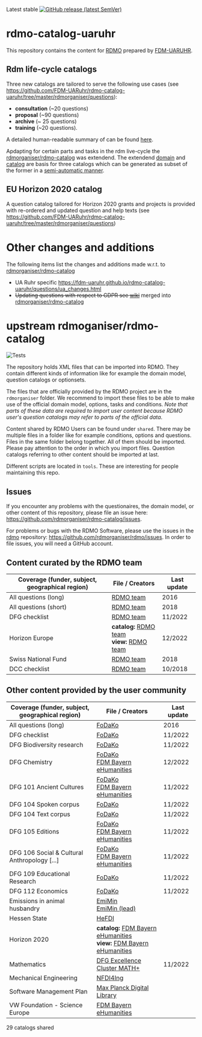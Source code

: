 Latest stable [![GitHub release (latest SemVer)](https://img.shields.io/github/v/release/fdm-uaruhr/rdmo-catalog-uaruhr?style=flat-square)](https://github.com/FDM-UARuhr/rdmo-catalog-uaruhr/releases)


# rdmo-catalog-uaruhr
This repository contains the content for [RDMO](https://github.com/rdmorganiser/rdmo) prepared by [FDM-UARUHR](https://github.com/organizations/FDM-UARuhr).


## Rdm life-cycle catalogs   
Three new catalogs are tailored to serve the following use cases (see https://github.com/FDM-UARuhr/rdmo-catalog-uaruhr/tree/master/rdmorganiser/questions): 
* **consultation** (~20 questions)
* **proposal** (~90 questions)
* **archive** (~ 25 questions)
* **training** (~20 questions).  

A detailed human-readable summary of can be found [here](https://fdm-uaruhr.github.io/rdmo-catalog-uaruhr/catalogs/index.html).

Apdapting for certain parts and tasks in the rdm live-cycle the [rdmorganiser/rdmo-catalog](https://github.com/rdmorganiser/rdmo-catalog) was extendend. The extendend [domain](https://github.com/FDM-UARuhr/rdmo-catalog-uaruhr/blob/master/rdmorganiser/domain/rdmo.xml) and [catalog](https://github.com/FDM-UARuhr/rdmo-catalog-uaruhr/blob/master/rdmorganiser/questions/ua_ruhr.xml)  are basis for three catalogs which can be generated as subset of the former in a [semi-automatic manner](https://github.com/FDM-UARuhr/rdmo-catalog-uaruhr/wiki/UA-Ruhr-Catalog-Creation).

## EU Horizon 2020 catalog 
A question catalog tailored for Horizon 2020 grants and projects is provided with re-ordered and updated question and help texts (see https://github.com/FDM-UARuhr/rdmo-catalog-uaruhr/tree/master/rdmorganiser/questions)

# Other changes and additions 
The following items list the changes and additions made w.r.t. to [rdmorganiser/rdmo-catalog](https://github.com/rdmorganiser/rdmo-catalog)  
* UA Ruhr specific https://fdm-uaruhr.github.io/rdmo-catalog-uaruhr/questions/ua_changes.html
* ~~Updating questions with respect to GDPR see [wiki](https://github.com/FDM-UARuhr/rdmo-catalog-uaruhr/wiki/Update-GDPR-related-questions)~~ merged into [rdmorganiser/rdmo-catalog](https://github.com/rdmorganiser/rdmo-catalog/pull/8)


# upstream rdmoganiser/rdmo-catalog 
![Tests](https://github.com/rdmorganiser/rdmo-catalog/actions/workflows/tests.yaml/badge.svg)

The repository holds XML files that can be imported into RDMO. They contain different kinds of information like for example the domain model, question catalogs or optionsets.

The files that are officially provided by the RDMO project are in the `rdmorganiser` folder. We recommend to import these files to be able to make use of the official domain model, options, tasks and conditions. *Note that parts of these data are required to import user content because RDMO user's question catalogs may refer to parts of the official data*.

Content shared by RDMO Users can be found under `shared`. There may be multiple files in a folder like for example conditions, options and questions. Files in the same folder belong together. All of them should be imported. Please pay attention to the order in which you import files. Question catalogs referring to other content should be imported at last.

Different scripts are located in `tools`. These are interesting for people maintaining this repo.

## Issues

If you encounter any problems with the questionaires, the domain model, or other content of this repository, please file an issue here: https://github.com/rdmorganiser/rdmo-catalog/issues.

For problems or bugs with the RDMO Software, please use the issues in the [rdmo](https://github.com/rdmorganiser/rdmo) repository: https://github.com/rdmorganiser/rdmo/issues. In order to file issues, you will need a GitHub account.

## Content curated by the RDMO team

| Coverage (funder, subject, geographical region) | File / Creators                                                                                                                        | Last update |
| ----------------------------------------------- | -------------------------------------------------------------------------------------------------------------------------------------- | ----------- |
| All questions (long)                            | [RDMO team](rdmorganiser/questions/rdmo.xml)                                                                                           | 2016        |
| All questions (short)                           | [RDMO team](rdmorganiser/questions/fhpshort.xml)                                                                                       | 2018        |
| DFG checklist                                   | [RDMO team](rdmorganiser/questions/DFG-Checkliste.xml)                                                                                 | 11/2022     |
| Horizon Europe                                  | **catalog:** [RDMO team](rdmorganiser/questions/horizon-europe.xml)<br /> **view:** [RDMO team](rdmorganiser/views/horizon-europe.xml) | 12/2022     |
| Swiss National Fund                             | [RDMO team](rdmorganiser/questions/snf.xml)                                                                                            | 2018        |
| DCC checklist                                   | [RDMO team](rdmorganiser/questions/dcc.xml)                                                                                            | 10/2018     |


## Other content provided by the user community

| Coverage (funder, subject, geographical region) | File / Creators                                                                                                                                                                                         | Last update |
| ----------------------------------------------- | ------------------------------------------------------------------------------------------------------------------------------------------------------------------------------------------------------- | ----------- |
| All questions (long)                            | [FoDaKo](shared/fodako/all_5.xml)                                                                                                                                                                       | 2016        |
| DFG checklist                                   | [FoDaKo](shared/fodako/dfg_5.xml)                                                                                                                                                                       | 11/2022     |
| DFG Biodiversity research                       | [FoDaKo](shared/fodako/biodiversity_dfg_5.xml)                                                                                                                                                          | 11/2022     |
| DFG Chemistry                                   | [FoDaKo](shared/fodako/chem_dfg_5.xml)<br /> [FDM Bayern eHumanities](shared/ub_fau_erlangen_nuernberg/dfg-chemie/dfg_Chemie.xml )                                                                      | 12/2022     |
| DFG 101 Ancient Cultures                        | [FoDaKo](shared/fodako/101_dfg_5.xml)<br /> [FDM Bayern eHumanities](shared/ub_fau_erlangen_nuernberg/dfg-alte-kulturen/dfg_alte_kulturen_fk101.xml)                                                    | 11/2022     |
| DFG 104 Spoken corpus                           | [FoDaKo](shared/fodako/spokencorpus_dfg_5.xml)                                                                                                                                                          | 11/2022     |
| DFG 104 Text corpus                             | [FoDaKo](shared/fodako/textcorpus_dfg_5.xml)                                                                                                                                                            | 11/2022     |
| DFG 105 Editions                                | [FoDaKo](shared/fodako/edition_dfg_5.xml)<br /> [FDM Bayern eHumanities](shared/ub_fau_erlangen_nuernberg/dfg-editionen/dfg_editions.xml)                                                               | 11/2022     |
| DFG 106 Social & Cultural Anthropology [...]    | [FoDaKo](shared/fodako/106_dfg_5.xml)<br /> [FDM Bayern eHumanities](shared/ub_fau_erlangen_nuernberg/dfg-sozkulttheo/dfg_sozkulttheo_fk106.xml)                                                        | 11/2022     |
| DFG 109 Educational Research                    | [FoDaKo](shared/fodako/109_dfg_5.xml)                                                                                                                                                                   | 11/2022     |
| DFG 112 Economics                               | [FoDaKo](shared/fodako/112_dfg_5.xml)                                                                                                                                                                   | 11/2022     |
| Emissions in animal husbandry                   | [EmiMin](shared/EmiMin/publisso_terms4life_emiminV1_questions.xml)<br /> [EmiMin (lead)](shared/EmiMin/publisso_terms4life_emimin_lead_V1_questions.xml)                                                |             |
| Hessen State                                    | [HeFDI](shared/HeFDI/4_hefdi_template_questions_1.4.xml)                                                                                                                                                |             |
| Horizon 2020                                    | **catalog:** [FDM Bayern eHumanities](shared/ub_fau_erlangen_nuernberg/h2020-ehum/ehum_h2020_fragebogen.xml)<br /> **view:** [FDM Bayern eHumanities](shared/ub_fau_erlangen_nuernberg/h2020-ehum/views_h2020.xml) |  |
| Mathematics                                     | [DFG Excellence Cluster MATH+](shared/MATH+/mathplus_questions.xml)                                                                                                                                     | 11/2022     |
| Mechanical Engineering                          | [NFDI4Ing](shared/nfdi4ing/rdmo_mechanical_engineering/catalog_mb_20190124.xml)                                                                                                                         |             |
| Software Management Plan                        | [Max Planck Digital Library](shared/Max-Planck-Digital-Library/Software-Management-Plan/SMP-Questions.xml)                                                                                              |             |
| VW Foundation - Science Europe                  | [FDM Bayern eHumanities](shared/ub_fau_erlangen_nuernberg/ScienceEurope_VW_Stiftung/catalog_VW_SE.xml)                                                                                                  |             |

29 catalogs shared
